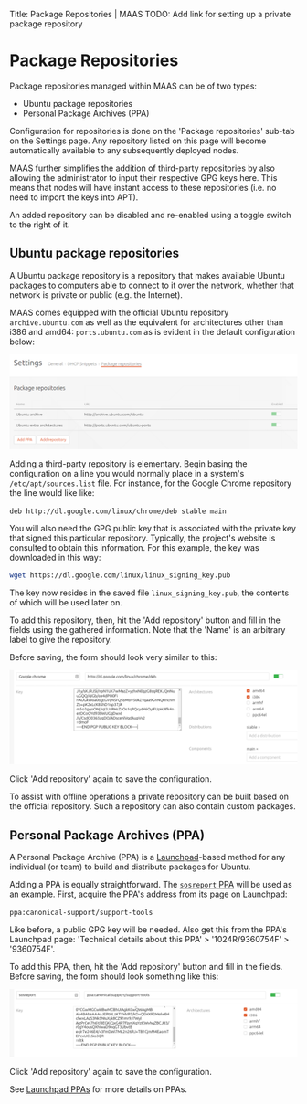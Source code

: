 Title: Package Repositories | MAAS
TODO:  Add link for setting up a private package repository


# Package Repositories

Package repositories managed within MAAS can be of two types:

- Ubuntu package repositories
- Personal Package Archives (PPA)

Configuration for repositories is done on the 'Package repositories' sub-tab on
the Settings page. Any repository listed on this page will become automatically
available to any subsequently deployed nodes.

MAAS further simplifies the addition of third-party repositories by also
allowing the administrator to input their respective GPG keys here. This means
that nodes will have instant access to these repositories (i.e. no need to
import the keys into APT).

An added repository can be disabled and re-enabled using a toggle switch to the
right of it.


## Ubuntu package repositories

A Ubuntu package repository is a repository that makes available Ubuntu
packages to computers able to connect to it over the network, whether that
network is private or public (e.g. the Internet).

MAAS comes equipped with the official Ubuntu repository `archive.ubuntu.com` as
well as the equivalent for architectures other than i386 and amd64:
`ports.ubuntu.com` as is evident in the default configuration below:

![default repositories config](../media/manage-repos__default-config.png)

Adding a third-party repository is elementary. Begin basing the configuration
on a line you would normally place in a system's `/etc/apt/sources.list` file.
For instance, for the Google Chrome repository the line would like like:

`deb http://dl.google.com/linux/chrome/deb stable main`

You will also need the GPG public key that is associated with the private key
that signed this particular repository. Typically, the project's website is
consulted to obtain this information. For this example, the key was downloaded
in this way:

```bash
wget https://dl.google.com/linux/linux_signing_key.pub
```

The key now resides in the saved file `linux_signing_key.pub`, the contents of
which will be used later on.

To add this repository, then, hit the 'Add repository' button and fill in the
fields using the gathered information. Note that the 'Name' is an arbitrary
label to give the repository.

Before saving, the form should look very similar to this:

![3rd-party repository config](../media/manage-repos__add-repo.png)

Click 'Add repository' again to save the configuration.

To assist with offline operations a private repository can be built based on the
official repository. Such a repository can also contain custom packages.


## Personal Package Archives (PPA)

A Personal Package Archive (PPA) is a [Launchpad](https://launchpad.net)-based
method for any individual (or team) to build and distribute packages for
Ubuntu.

Adding a PPA is equally straightforward. The
[`sosreport` PPA](https://launchpad.net/~canonical-support/+archive/ubuntu/support-tools)
will be used as an example. First, acquire the PPA's address from its page on
Launchpad:

`ppa:canonical-support/support-tools`

Like before, a public GPG key will be needed. Also get this from the PPA's
Launchpad page: 'Technical details about this PPA' > '1024R/9360754F' >
'9360754F'.

To add this PPA, then, hit the 'Add repository' button and fill in the
fields. Before saving, the form should look something like this:

![PPA repository config](../media/manage-repos__add-ppa.png)

Click 'Add repository' again to save the configuration.

See [Launchpad PPAs](https://help.launchpad.net/Packaging/PPA) for more details
on PPAs.
